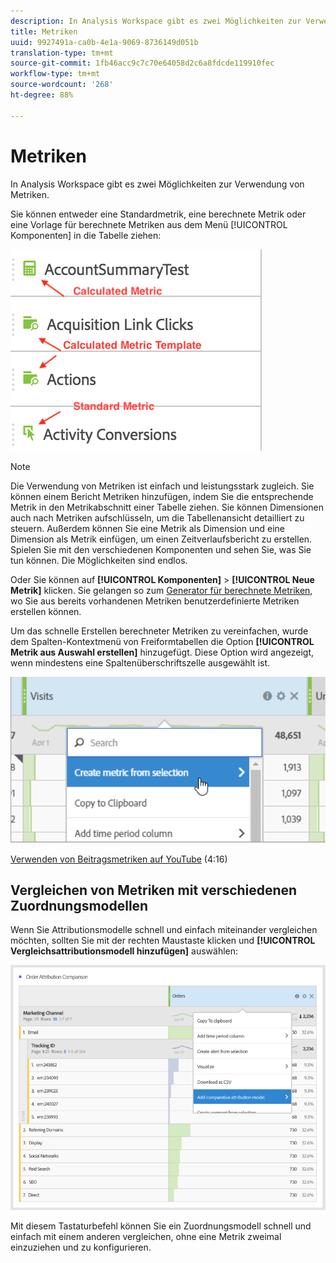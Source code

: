 ```yaml
---
description: In Analysis Workspace gibt es zwei Möglichkeiten zur Verwendung von Metriken.
title: Metriken
uuid: 9927491a-ca0b-4e1a-9069-8736149d051b
translation-type: tm+mt
source-git-commit: 1fb46acc9c7c70e64058d2c6a8fdcde119910fec
workflow-type: tm+mt
source-wordcount: '268'
ht-degree: 88%

---
```



# Metriken

In Analysis Workspace gibt es zwei Möglichkeiten zur Verwendung von Metriken.

Sie können entweder eine Standardmetrik, eine berechnete Metrik oder eine Vorlage für berechnete Metriken aus dem Menü [!UICONTROL Komponenten] in die Tabelle ziehen:

![](assets/metrics_icons.png)

>[!NOTE]
>
>Die Verwendung von Metriken ist einfach und leistungsstark zugleich. Sie können einem Bericht Metriken hinzufügen, indem Sie die entsprechende Metrik in den Metrikabschnitt einer Tabelle ziehen. Sie können Dimensionen auch nach Metriken aufschlüsseln, um die Tabellenansicht detailliert zu steuern. Außerdem können Sie eine Metrik als Dimension und eine Dimension als Metrik einfügen, um einen Zeitverlaufsbericht zu erstellen. Spielen Sie mit den verschiedenen Komponenten und sehen Sie, was Sie tun können. Die Möglichkeiten sind endlos.

Oder Sie können auf **[!UICONTROL Komponenten]** > **[!UICONTROL Neue Metrik]** klicken. Sie gelangen so zum [Generator für berechnete Metriken](https://docs.adobe.com/content/help/de-DE/analytics/components/calculated-metrics/cm-overview.html), wo Sie aus bereits vorhandenen Metriken benutzerdefinierte Metriken erstellen können.

Um das schnelle Erstellen berechneter Metriken zu vereinfachen, wurde dem Spalten-Kontextmenü von Freiformtabellen die Option **[!UICONTROL Metrik aus Auswahl erstellen]** hinzugefügt. Diese Option wird angezeigt, wenn mindestens eine Spaltenüberschriftszelle ausgewählt ist.

![](assets/calc_metrics.png)

[Verwenden von Beitragsmetriken auf YouTube](https://www.youtube.com/watch?v=ngmJHcg65o8&amp;list=PL2tCx83mn7GuNnQdYGOtlyCu0V5mEZ8sS&amp;index=32) (4:16)

## Vergleichen von Metriken mit verschiedenen Zuordnungsmodellen

Wenn Sie Attributionsmodelle schnell und einfach miteinander vergleichen möchten, sollten Sie mit der rechten Maustaste klicken und **[!UICONTROL Vergleichsattributionsmodell hinzufügen]** auswählen:

![Vergleich der Zuordnung](assets/compare-attribution.png)

Mit diesem Tastaturbefehl können Sie ein Zuordnungsmodell schnell und einfach mit einem anderen vergleichen, ohne eine Metrik zweimal einzuziehen und zu konfigurieren.
